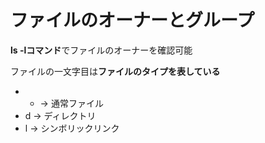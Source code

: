 # ファイルのオーナーとグループ

**ls -lコマンド**でファイルのオーナーを確認可能

ファイルの一文字目は**ファイルのタイプを表している**

- - → 通常ファイル
- d → ディレクトリ
- l → シンボリックリンク
